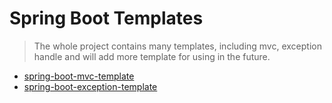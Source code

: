 # Spring Boot Templates

> The whole project contains many templates, including mvc, exception handle and will add more template for using in the future.



* [spring-boot-mvc-template](https://github.com/clayclayclay/spring-boot-templates/tree/master/spring-boot-mvc-template)
* [spring-boot-exception-template](https://github.com/clayclayclay/spring-boot-templates/tree/master/spring-boot-exception-template)

